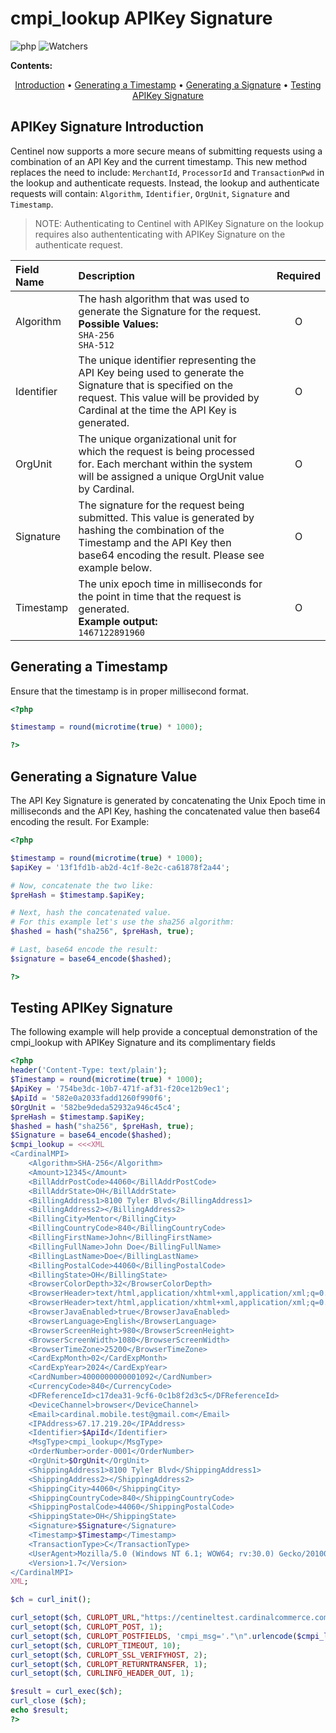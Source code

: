 <h1>cmpi_lookup APIKey Signature</h1>

![php](https://img.shields.io/badge/PHP-777BB4?style=for-the-badge&logo=php&logoColor=white)
![Watchers](https://img.shields.io/github/watchers/jaechow/cardinal.svg)

__Contents:__

<p align="center">
    <a href="#apikey-signature-introduction">Introduction</a> •
    <a href="#generating-a-timestamp">Generating a Timestamp</a> •
    <a href="#generating-a-signature-value">Generating a Signature</a> •
    <a href="#testing-apikey-signature">Testing APIKey Signature</a>
</p>

## APIKey Signature Introduction ##

Centinel now supports a more secure means of submitting requests using a combination of an API Key and the current timestamp.  This new method replaces the need to include: `MerchantId`, `ProcessorId` and `TransactionPwd` in the lookup and authenticate requests.  Instead, the lookup and authenticate requests will contain: `Algorithm`, `Identifier`, `OrgUnit`, `Signature` and `Timestamp`.

>NOTE: Authenticating to Centinel with APIKey Signature on the lookup requires also authententicating with APIKey Signature on the authenticate request.

| Field Name | Description | Required |
| :-- | :-- | :--: |
| Algorithm | The hash algorithm that was used to generate the Signature for the request.<br>__Possible Values:__<br>`SHA-256`<br>`SHA-512` | O |
| Identifier | The unique identifier representing the API Key being used to generate the Signature that is specified on the request. This value will be provided by Cardinal at the time the API Key is generated. | O |
| OrgUnit | The unique organizational unit for which the request is being processed for. Each merchant within the system will be assigned a unique OrgUnit value by Cardinal. | O |
| Signature | The signature for the request being submitted. This value is generated by hashing the combination of the Timestamp and the API Key then base64 encoding the result. Please see example below. | O |
| Timestamp | The unix epoch time in milliseconds for the point in time that the request is generated.<br>__Example output:__<br>`1467122891960` | O |

## Generating a Timestamp ##

Ensure that the timestamp is in proper millisecond format.

```PHP
<?php

$timestamp = round(microtime(true) * 1000);

?>
```

## Generating a Signature Value ##

The API Key Signature is generated by concatenating the Unix Epoch time in milliseconds and the API Key, hashing the concatenated value then base64 encoding the result.
For Example:

```PHP
<?php

$timestamp = round(microtime(true) * 1000);
$apiKey = '13f1fd1b-ab2d-4c1f-8e2c-ca61878f2a44';

# Now, concatenate the two like:
$preHash = $timestamp.$apiKey;

# Next, hash the concatenated value.
# For this example let's use the sha256 algorithm:
$hashed = hash("sha256", $preHash, true);

# Last, base64 encode the result:
$signature = base64_encode($hashed);

?>
```

## Testing APIKey Signature ##

The following example will help provide a conceptual demonstration of the cmpi_lookup with APIKey Signature and its complimentary fields

```PHP
<?php
header('Content-Type: text/plain');
$Timestamp = round(microtime(true) * 1000);
$ApiKey = '754be3dc-10b7-471f-af31-f20ce12b9ec1';
$ApiId = '582e0a2033fadd1260f990f6';
$OrgUnit = '582be9deda52932a946c45c4';
$preHash = $timestamp.$apiKey;
$hashed = hash("sha256", $preHash, true);
$Signature = base64_encode($hashed);
$cmpi_lookup = <<<XML
<CardinalMPI>
    <Algorithm>SHA-256</Algorithm>
    <Amount>12345</Amount>
    <BillAddrPostCode>44060</BillAddrPostCode>
    <BillAddrState>OH</BillAddrState>
    <BillingAddress1>8100 Tyler Blvd</BillingAddress1>
    <BillingAddress2></BillingAddress2>
    <BillingCity>Mentor</BillingCity>
    <BillingCountryCode>840</BillingCountryCode>
    <BillingFirstName>John</BillingFirstName>
    <BillingFullName>John Doe</BillingFullName>
    <BillingLastName>Doe</BillingLastName>
    <BillingPostalCode>44060</BillingPostalCode>
    <BillingState>OH</BillingState>
    <BrowserColorDepth>32</BrowserColorDepth>
    <BrowserHeader>text/html,application/xhtml+xml,application/xml;q=0.9,*/*;q=0.8</BrowserHeader>
    <BrowserHeader>text/html,application/xhtml+xml,application/xml;q=0.9,</BrowserHeader>
    <BrowserJavaEnabled>true</BrowserJavaEnabled>
    <BrowserLanguage>English</BrowserLanguage>
    <BrowserScreenHeight>980</BrowserScreenHeight>
    <BrowserScreenWidth>1080</BrowserScreenWidth>
    <BrowserTimeZone>25200</BrowserTimeZone>
    <CardExpMonth>02</CardExpMonth>
    <CardExpYear>2024</CardExpYear>
    <CardNumber>4000000000001092</CardNumber>
    <CurrencyCode>840</CurrencyCode>
    <DFReferenceId>c17dea31-9cf6-0c1b8f2d3c5</DFReferenceId>
    <DeviceChannel>browser</DeviceChannel>
    <Email>cardinal.mobile.test@gmail.com</Email>
    <IPAddress>67.17.219.20</IPAddress>
    <Identifier>$ApiId</Identifier>
    <MsgType>cmpi_lookup</MsgType>
    <OrderNumber>order-0001</OrderNumber>
    <OrgUnit>$OrgUnit</OrgUnit>
    <ShippingAddress1>8100 Tyler Blvd</ShippingAddress1>
    <ShippingAddress2></ShippingAddress2>
    <ShippingCity>44060</ShippingCity>
    <ShippingCountryCode>840</ShippingCountryCode>
    <ShippingPostalCode>44060</ShippingPostalCode>
    <ShippingState>OH</ShippingState>
    <Signature>$Signature</Signature>
    <Timestamp>$Timestamp</Timestamp>
    <TransactionType>C</TransactionType>
    <UserAgent>Mozilla/5.0 (Windows NT 6.1; WOW64; rv:30.0) Gecko/20100101 Firefox/30.0</UserAgent>
    <Version>1.7</Version>
</CardinalMPI>
XML;

$ch = curl_init();

curl_setopt($ch, CURLOPT_URL,"https://centineltest.cardinalcommerce.com/maps/txns.asp");
curl_setopt($ch, CURLOPT_POST, 1);
curl_setopt($ch, CURLOPT_POSTFIELDS, 'cmpi_msg='."\n".urlencode($cmpi_lookup)."\n");
curl_setopt($ch, CURLOPT_TIMEOUT, 10);
curl_setopt($ch, CURLOPT_SSL_VERIFYHOST, 2);
curl_setopt($ch, CURLOPT_RETURNTRANSFER, 1);
curl_setopt($ch, CURLINFO_HEADER_OUT, 1);

$result = curl_exec($ch);
curl_close ($ch);
echo $result;
?>
```
